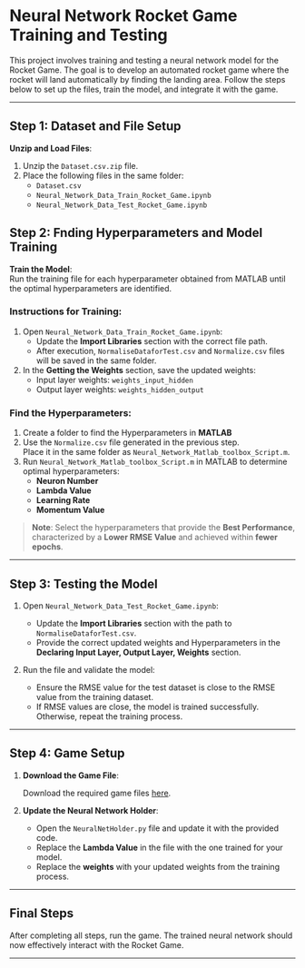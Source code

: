 # Neural Network Rocket Game Training and Testing

This project involves training and testing a neural network model for the Rocket Game. The goal is to develop an automated rocket game where the rocket will land automatically by finding the landing area. Follow the steps below to set up the files, train the model, and integrate it with the game.

---

## Step 1: Dataset and File Setup

**Unzip and Load Files**:  
1. Unzip the `Dataset.csv.zip` file.  
2. Place the following files in the same folder:  
   - `Dataset.csv`  
   - `Neural_Network_Data_Train_Rocket_Game.ipynb`  
   - `Neural_Network_Data_Test_Rocket_Game.ipynb`  


## Step 2: Fnding Hyperparameters and Model Training 

**Train the Model**:  
   Run the training file for each hyperparameter obtained from MATLAB until the optimal hyperparameters are identified.

   ### Instructions for Training:
   1. Open `Neural_Network_Data_Train_Rocket_Game.ipynb`:
      - Update the **Import Libraries** section with the correct file path.
      - After execution, `NormaliseDataforTest.csv` and `Normalize.csv` files will be saved in the same folder.
   2. In the **Getting the Weights** section, save the updated weights:
      - Input layer weights: `weights_input_hidden`
      - Output layer weights: `weights_hidden_output`

   ### Find the Hyperparameters:
   1. Create a folder to find the Hyperparameters in **MATLAB**
   2. Use the `Normalize.csv` file generated in the previous step.  
      Place it in the same folder as `Neural_Network_Matlab_toolbox_Script.m`.
   3. Run `Neural_Network_Matlab_toolbox_Script.m` in MATLAB to determine optimal hyperparameters:
      - **Neuron Number**
      - **Lambda Value**
      - **Learning Rate**
      - **Momentum Value**
 > **Note**: Select the hyperparameters that provide the **Best Performance**, characterized by a **Lower RMSE Value** and achieved within **fewer epochs**.
---

## Step 3: Testing the Model

1. Open `Neural_Network_Data_Test_Rocket_Game.ipynb`:
   - Update the **Import Libraries** section with the path to `NormaliseDataforTest.csv`.
   - Provide the correct updated weights and Hyperparameters in the **Declaring Input Layer, Output Layer, Weights** section.

2. Run the file and validate the model:
   - Ensure the RMSE value for the test dataset is close to the RMSE value from the training dataset.  
   - If RMSE values are close, the model is trained successfully. Otherwise, repeat the training process.

---

## Step 4: Game Setup

1. **Download the Game File**:
   
     Download the required game files [here](https://drive.google.com/drive/folders/1bGAeSXdoBgnuq01MAQWKVm6vQPHrBNDo).

2. **Update the Neural Network Holder**:
   - Open the `NeuralNetHolder.py` file and update it with the provided code.
   - Replace the **Lambda Value** in the file with the one trained for your model.
   - Replace the **weights** with your updated weights from the training process.

---

## Final Steps

After completing all steps, run the game. The trained neural network should now effectively interact with the Rocket Game.

---
